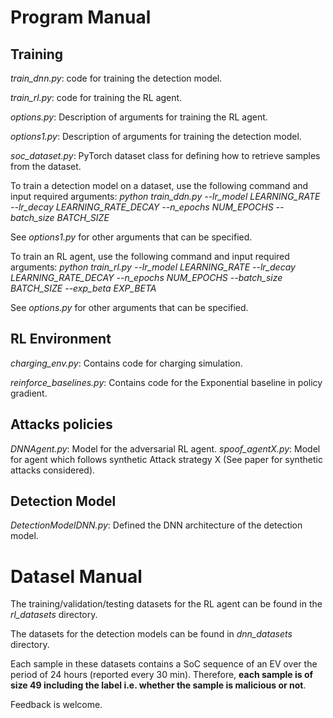 # Program Manual


## Training

*train_dnn.py*: code for training the detection model.

*train_rl.py*: code for training the RL agent.

*options.py*: Description of arguments for training the RL agent.

*options1.py*: Description of arguments for training the detection model.

*soc_dataset.py*: PyTorch dataset class for defining how to retrieve samples from the dataset.

To train a detection model on a dataset, use the following command and input required arguments:
*python train_ddn.py --lr_model LEARNING_RATE --lr_decay LEARNING_RATE_DECAY --n_epochs NUM_EPOCHS --batch_size BATCH_SIZE*
 
See *options1.py* for other arguments that can be specified.

To train an RL agent, use the following command and input required arguments:
*python train_rl.py --lr_model LEARNING_RATE --lr_decay LEARNING_RATE_DECAY --n_epochs NUM_EPOCHS --batch_size BATCH_SIZE --exp_beta EXP_BETA*

See *options.py* for other arguments that can be specified.

## RL Environment

*charging_env.py*: Contains code for charging simulation.

*reinforce_baselines.py*: Contains code for the Exponential baseline in policy gradient.

## Attacks policies

*DNNAgent.py*: Model for the adversarial RL agent.
*spoof_agentX.py*: Model for agent which follows synthetic Attack strategy X (See paper for synthetic attacks considered).

## Detection Model

*DetectionModelDNN.py*: Defined the DNN architecture of the detection model.

# Datasel Manual

The training/validation/testing datasets for the RL agent can be found in the *rl_datasets* directory.

The datasets for the detection models can be found in *dnn_datasets* directory.

Each sample in these datasets contains a SoC sequence of an EV over the period of 24 hours (reported every 30 min). Therefore, **each sample is of size 49 including the label i.e. whether the sample is malicious or not**.



Feedback is welcome.





